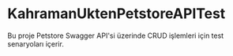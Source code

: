 # KahramanUktenPetstoreAPITest

Bu proje Petstore Swagger API'si üzerinde CRUD işlemleri için test senaryoları içerir.